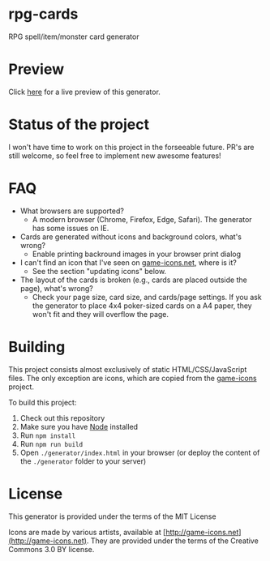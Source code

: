 rpg-cards
=========

RPG spell/item/monster card generator

Preview
=======

Click [here](https://rpg-cards.vercel.app) for a live preview of this generator.

Status of the project
=====================

I won't have time to work on this project in the forseeable future.
PR's are still welcome, so feel free to implement new awesome features!

FAQ
=====================

- What browsers are supported?
  - A modern browser (Chrome, Firefox, Edge, Safari). The generator has some issues on IE.
- Cards are generated without icons and background colors, what's wrong?
  - Enable printing backround images in your browser print dialog
- I can't find an icon that I've seen on [game-icons.net](http://game-icons.net), where is it?
  - See the section "updating icons" below.
- The layout of the cards is broken (e.g., cards are placed outside the page), what's wrong?
  - Check your page size, card size, and cards/page settings. If you ask the generator to place 4x4 poker-sized cards on a A4 paper, they won't fit and they will overflow the page.

Building
========

This project consists almost exclusively of static HTML/CSS/JavaScript files.
The only exception are icons, which are copied from the [game-icons](http://game-icons.net) project.

To build this project:

1. Check out this repository
2. Make sure you have [Node](https://nodejs.org/) installed
3. Run `npm install`
4. Run `npm run build`
5. Open `./generator/index.html` in your browser (or deploy the content of the `./generator` folder to your server)


License
=======

This generator is provided under the terms of the MIT License

Icons are made by various artists, available at [http://game-icons.net](http://game-icons.net).
They are provided under the terms of the Creative Commons 3.0 BY license.
